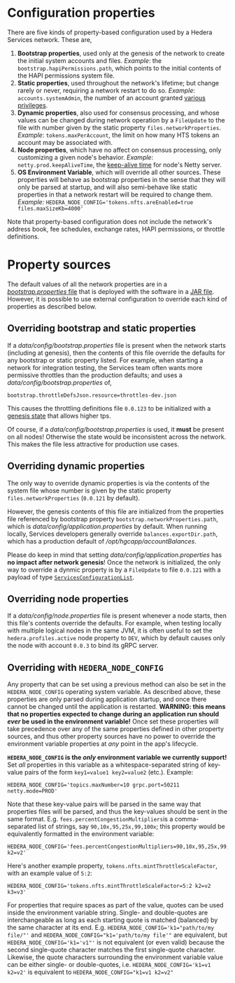 # Configuration properties

There are five kinds of property-based configuration used by 
a Hedera Services network. These are,

1. **Bootstrap properties**, used only at the genesis of the network 
to create the initial system accounts and files. _Example_: the
`bootstrap.hapiPermissions.path`, which points to the initial 
contents of the HAPI permissions system file.
2. **Static properties**, used throughout the network's lifetime; 
but change rarely or never, requiring a network restart to do so. 
_Example_: `accounts.systemAdmin`, the number of an account granted 
[various privileges](./privileged-transactions.md).
3. **Dynamic properties**, also used for consensus processing, and
whose values can be changed during network operation by a `FileUpdate` to 
the file with number given by the static property 
`files.networkProperties`. _Example_: `tokens.maxPerAccount`, the
limit on how many HTS tokens an account may be associated with.
4. **Node properties**, which have no affect on consensus processing,
only customizing a given node's behavior. _Example_: `netty.prod.keepAliveTime`, the [keep-alive time](https://github.com/grpc/grpc/blob/master/doc/keepalive.md) for node's Netty server.
5. **OS Environment Variable**, which will override all other sources. These 
properties will behave as bootstrap properties in the sense that they will only be parsed 
at startup, and will also semi-behave like static properties in that a network restart
will be required to change them. _Example:_ `HEDERA_NODE_CONFIG='tokens.nfts.areEnabled=true files.maxSizeKb=4000'`   

Note that property-based configuration does not include the network's
address book, fee schedules, exchange rates, HAPI permissions, or
throttle definitions. 

# Property sources

The default values of all the network properties are in a 
[_bootstrap.properties_ file](../hedera-node/src/main/resources/bootstrap.properties) 
that is deployed with the software in 
a [JAR file](https://en.wikipedia.org/wiki/JAR_(file_format)). 
However, it is possible to use external configuration to override
each kind of properties as described below. 

## Overriding bootstrap and static properties

If a _data/config/bootstrap.properties_ file is present when the network
starts (including at genesis), then the contents of this file
override the defaults for any bootstrap or static property listed. 
For example, when starting a network for integration testing, the 
Services team often wants more permissive throttles than the 
production defaults; and uses a _data/config/bootstrap.properties_ of,
```
bootstrap.throttleDefsJson.resource=throttles-dev.json
```
This causes the throttling definitions file `0.0.123` to be initialized
with a [genesis state](../hedera-node/src/main/resources/throttles-dev.json) that allows higher tps.

Of course, if a _data/config/bootstrap.properties_ is used, it **must**
be present on all nodes! Otherwise the state would be inconsistent 
across the network. This makes the file less attractive for production 
use cases.

## Overriding dynamic properties

The only way to override dynamic properties is via the contents 
of the system file whose number is given by the static property 
`files.networkProperties` (`0.0.121` by default).

However, the genesis contents of this file are initialized from
the properties file referenced by bootstrap property 
`bootstrap.networkProperties.path`, which is 
_data/config/application.properties_ by default. When running 
locally, Services developers generally override 
`balances.exportDir.path`, which has a production default of 
_/opt/hgcapp/accountBalances_.

Please do keep in mind that setting _data/config/application.properties_
has **no impact after network genesis**! Once the network is 
initialized, the only way to override a dynmic property is by
a `FileUpdate` to file `0.0.121` with a payload of type 
[`ServicesConfigurationList`](https://hashgraph.github.io/hedera-protobufs/#proto.ServicesConfigurationList).

## Overriding node properties

If a _data/config/node.properties_ file is present whenever a node 
starts, then this file's contents override the defaults. For example,
when testing locally with multiple logical nodes in the same JVM, it 
is often useful to set the `hedera.profiles.active` node property 
to `DEV`, which by default causes only the node with account `0.0.3`
to bind its gRPC server.

## Overriding with `HEDERA_NODE_CONFIG`

Any property that can be set using a previous method can also be set
in the `HEDERA_NODE_CONFIG` operating system variable. As described above,
these properties are only parsed during application startup, and once
there cannot be changed until the application is restarted. **WARNING: this 
means that no properties expected to change during an application run should 
_ever_ be used in the environment variable!** Once set these properties will
take precedence over any of the same properties defined in other property
sources, and thus other property sources have no power to override the
environment variable properties at _any_ point in the app's lifecycle.

**`HEDERA_NODE_CONFIG` is the _only_ environment variable we currently support!**
Set _all_ properties in this variable as a whitespace-separated string of key-value
pairs of the form `key1=value1 key2=value2` (etc.). Example:
```
HEDERA_NODE_CONFIG='topics.maxNumber=10 grpc.port=50211 netty.mode=PROD'
```
Note that these key-value pairs will be parsed in the same way that properties 
files will be parsed, and thus the key-values should be sent in the same format. 
E.g. `fees.percentCongestionMultipliers`is a comma-separated list of strings, say 
`90,10x,95,25x,99,100x`; this property would be equivalently formatted in the 
environment variable:
```
HEDERA_NODE_CONFIG='fees.percentCongestionMultipliers=90,10x,95,25x,99,100x k2=v2'
```
Here's another example property, `tokens.nfts.mintThrottleScaleFactor`, with an 
example value of `5:2`:
```
HEDERA_NODE_CONFIG='tokens.nfts.mintThrottleScaleFactor=5:2 k2=v2 k3=v3' 
```
For properties that require spaces as part of the value, quotes can be used inside the environment 
variable string. Single- and double-quotes are interchangeable as long as each starting quote is
matched (balanced) by the same character at its end. E.g. `HEDERA_NODE_CONFIG='k1="path/to/my file/"'` and 
`HEDERA_NODE_CONFIG="k1='path/to/my file'"` are equivalent, but `HEDERA_NODE_CONFIG='k1='v1"'` 
is not equivalent (or even valid) because the second single-quote character matches the first single-quote 
character. Likewise, the quote characters surrounding the environment variable value can be either single- 
or double-quotes, i.e. `HEDERA_NODE_CONFIG='k1=v1 k2=v2'` is equivalent to `HEDERA_NODE_CONFIG="k1=v1 k2=v2"`
